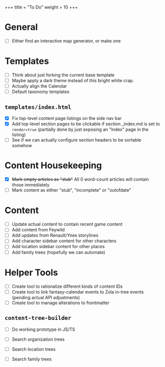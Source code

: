 +++
title = "To Do"
weight = 10
+++

# General
 - [ ] Either find an interactive map generator, or make one

# Templates
 - [ ] Think about just forking the current base template
 - [ ] Maybe apply a dark theme instead of this bright white crap.
 - [ ] Actually align the Calendar
 - [ ] Default taxonomy templates

## `templates/index.html`
 - [x] Fix top-level content page listings on the side nav bar
 - [x] Add top-level section pages to be clickable if section _index.md is set to `render=true` (partially done by just exposing an "Index" page in the listing)
 - [ ] See if we can actually configure section headers to be sortable somehow

# Content Housekeeping
 - [x] ~~Mark empty articles as "stub"~~ All 0 word-count articles will contain those immediately
 - [ ] Mark content as either "stub", "incomplete" or "outofdate"

# Content
 - [ ] Update actual content to contain recent game content
 - [ ] Add content from Feywild
 - [ ] Add updates from Renault/Ynes storylines
 - [ ] Add character sidebar content for other characters
 - [ ] Add location sidebar content for other places
 - [ ] Add family trees (hopefully we can automate) 

# Helper Tools
 - [ ] Create tool to rationalize different kinds of content IDs 
 - [ ] Create tool to link fantasy-calendar events to Zola in-tree events (pending actual API adjustments)
 - [ ] Create tool to manage alterations to frontmatter

## `content-tree-builder`
 - [ ] Do working prototype in JS/TS
 - [ ] Search organization trees
 - [ ] Search location trees
 - [ ] Search family trees

